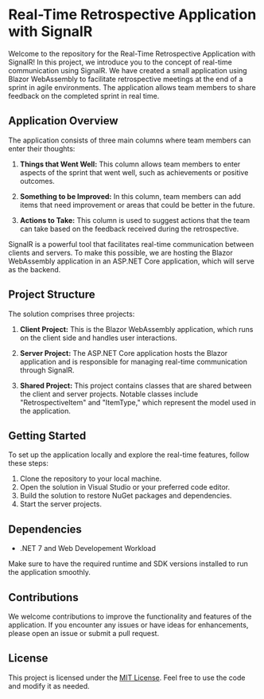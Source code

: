 # Real-Time Retrospective Application with SignalR

Welcome to the repository for the Real-Time Retrospective Application with SignalR! In this project, we introduce you to the concept of real-time communication using SignalR. We have created a small application using Blazor WebAssembly to facilitate retrospective meetings at the end of a sprint in agile environments. The application allows team members to share feedback on the completed sprint in real time.

## Application Overview

The application consists of three main columns where team members can enter their thoughts:

1. **Things that Went Well:** This column allows team members to enter aspects of the sprint that went well, such as achievements or positive outcomes.

2. **Something to be Improved:** In this column, team members can add items that need improvement or areas that could be better in the future.

3. **Actions to Take:** This column is used to suggest actions that the team can take based on the feedback received during the retrospective.


SignalR is a powerful tool that facilitates real-time communication between clients and servers. To make this possible, we are hosting the Blazor WebAssembly application in an ASP.NET Core application, which will serve as the backend. 

## Project Structure

The solution comprises three projects:

1. **Client Project:** This is the Blazor WebAssembly application, which runs on the client side and handles user interactions.

2. **Server Project:** The ASP.NET Core application hosts the Blazor application and is responsible for managing real-time communication through SignalR.

3. **Shared Project:** This project contains classes that are shared between the client and server projects. Notable classes include "RetrospectiveItem" and "ItemType," which represent the model used in the application.

## Getting Started

To set up the application locally and explore the real-time features, follow these steps:

1. Clone the repository to your local machine.
2. Open the solution in Visual Studio or your preferred code editor.
3. Build the solution to restore NuGet packages and dependencies.
4. Start the server projects.

## Dependencies

- .NET 7 and Web Developement Workload

Make sure to have the required runtime and SDK versions installed to run the application smoothly.

## Contributions

We welcome contributions to improve the functionality and features of the application. If you encounter any issues or have ideas for enhancements, please open an issue or submit a pull request.

## License

This project is licensed under the [MIT License](LICENSE). Feel free to use the code and modify it as needed.